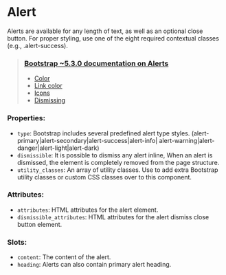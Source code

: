 # Alert

Alerts are available for any length of text, as well as an optional close button. For proper styling, use one of the eight required contextual classes (e.g., .alert-success). 

> ### [Bootstrap ~5.3.0 documentation on Alerts](https://getbootstrap.com/docs/5.3/components/alerts)
> * [Color](https://getbootstrap.com/docs/5.3/components/alerts/#examples)
> * [Link color](https://getbootstrap.com/docs/5.3/components/alerts/#link-color)
> * [Icons](https://getbootstrap.com/docs/5.3/components/alerts/#icons)
> * [Dismissing](https://getbootstrap.com/docs/5.3/components/alerts/#dismissing)

### Properties:
* `type`: Bootstrap includes several predefined alert type styles.
         (alert-primary|alert-secondary|alert-success|alert-info|
          alert-warning|alert-danger|alert-light|alert-dark)
* `dismissible`: It is possible to dismiss any alert inline, When an alert is dismissed, the element is completely removed from the page structure.
* `utility_classes`: An array of utility classes. Use to add extra Bootstrap utility classes or custom CSS classes over to this component.

### Attributes:
 * `attributes`: HTML attributes for the alert element.
 * `dismissible_attributes`: HTML attributes for the alert dismiss close button element.

### Slots:
* `content`: The content of the alert.
* `heading`: Alerts can also contain primary alert heading.
